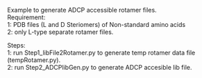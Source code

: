 Example to generate ADCP accessible rotamer files.  
Requirement:  
    1: PDB files (L and D Steriomers) of Non-standard amino acids  
    2: only L-type separate rotamer files.  
     
Steps:  
    1: run Step1_libFile2Rotamer.py to generate temp rotamer data file (tempRotamer.py).  
    2: run Step2_ADCPlibGen.py to generate ADCP accesible lib file. 


 
